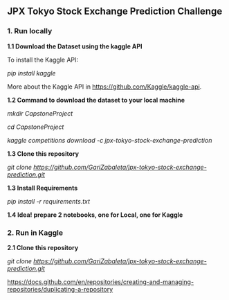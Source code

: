 ## JPX Tokyo Stock Exchange Prediction Challenge

### 1. Run locally

**1.1 Download the Dataset using the kaggle API**

To install the Kaggle API:

*pip install kaggle*

More about the Kaggle API in https://github.com/Kaggle/kaggle-api.

**1.2 Command to download the dataset to your local machine**

*mkdir CapstoneProject*

*cd CapstoneProject*

*kaggle competitions download -c jpx-tokyo-stock-exchange-prediction*

**1.3 Clone this repository**

*git clone https://github.com/GariZabaleta/jpx-tokyo-stock-exchange-prediction.git*

**1.3 Install Requirements**

*pip install -r requirements.txt*

**1.4 Idea! prepare 2 notebooks, one for Local, one for Kaggle**


### 2. Run in Kaggle


**2.1 Clone this repository**

*git clone https://github.com/GariZabaleta/jpx-tokyo-stock-exchange-prediction.git*

https://docs.github.com/en/repositories/creating-and-managing-repositories/duplicating-a-repository

